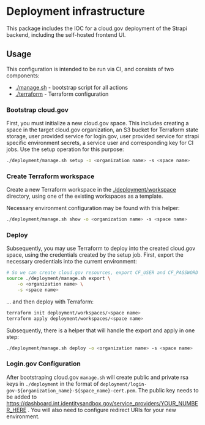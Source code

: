 # Deployment infrastructure

This package includes the IOC for a cloud.gov deployment of the Strapi backend, including the self-hosted frontend UI.

## Usage

This configuration is intended to be run via CI, and consists of two components:

- [./manage.sh](manage.sh) - bootstrap script for all actions
- [./terraform](terraform) - Terraform configuration

### Bootstrap cloud.gov

First, you must initialize a new cloud.gov space. This includes creating a space in the target cloud.gov organization, an S3 bucket for Terraform state storage, user provided service for 
login.gov, user provided service for strapi specific environment secrets, a service user and corresponding key for CI jobs. Use the setup operation for this purpose:

```bash
./deployment/manage.sh setup -o <organization name> -s <space name>
```

### Create Terraform workspace

Create a new Terraform workspace in the [./deployment/workspace](./deployment/workspace) directory, using one of the existing workspaces as a template.

Necessary environment configuration may be found with this helper:

```bash
./deployment/manage.sh show -o <organization name> -s <space name>
```


### Deploy

Subsequently, you may use Terraform to deploy into the created cloud.gov space, using the credentials created by the setup job. First, export the necessary credentials into the current environment:

```bash
# So we can create cloud.gov resources, export CF_USER and CF_PASSWORD for the service user, as well as AWS credentials to the Terraform S3 bucket:
source ./deployment/manage.sh export \
    -o <organization name> \
    -s <space name>
```

... and then deploy with Terraform:

```bash
terraform init deployment/workspaces/<space name>
terraform apply deployment/workspaces/<space name>
```

Subsequently, there is a helper that will handle the export and apply in one step:

```bash
./deployment/manage.sh deploy -o <organization name> -s <space name>
```

### Login.gov Configuration

After bootstraping cloud.gov `manage.sh` will create public and private rsa keys in `./deployment` in the format of `deployment/login-gov-${organization_name}-${space_name}-cert.pem`. The public key needs to be added to https://dashboard.int.identitysandbox.gov/service_providers/YOUR_NUMBER_HERE . You will also need to configure redirect URIs for your new environment.
